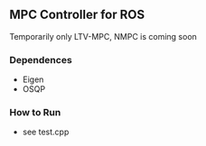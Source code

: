 ## MPC Controller for ROS
Temporarily only LTV-MPC, NMPC is coming soon

### Dependences
- Eigen
- OSQP

### How to Run
- see test.cpp
